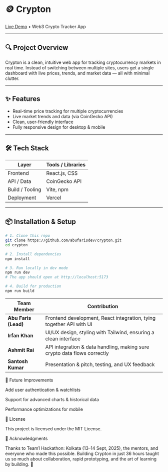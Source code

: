 # 🪙 Crypton

[Live Demo](https://crypton-wheat.vercel.app) • Web3 Crypto Tracker App

---

## 🔍 Project Overview

Crypton is a clean, intuitive web app for tracking cryptocurrency markets in real time. Instead of switching between multiple sites, users get a single dashboard with live prices, trends, and market data — all with minimal clutter.

---

## ✨ Features

- Real-time price tracking for multiple cryptocurrencies  
- Live market trends and data (via CoinGecko API)  
- Clean, user-friendly interface  
- Fully responsive design for desktop & mobile  

---

## 🛠️ Tech Stack

| Layer | Tools / Libraries |
|-------|-------------------|
| Frontend | React.js, CSS |
| API / Data | CoinGecko API |
| Build / Tooling | Vite, npm |
| Deployment | Vercel |

---


## 📦 Installation & Setup

```bash
# 1. Clone this repo
git clone https://github.com/abufarisdev/crypton.git
cd crypton

# 2. Install dependencies
npm install

# 3. Run locally in dev mode
npm run dev
# The app should open at http://localhost:5173

# 4. Build for production
npm run build
```


| Team Member              | Contribution                                                             |
| -------------------------|--------------------------------------------------------------------------|
| **Abu Faris (Lead)**     | Frontend development, React integration, tying together API with UI      |
| **Irfan Khan**           | UI/UX design, styling with Tailwind, ensuring a clean interface          |
| **Ashmit Rai**           | API integration & data handling, making sure crypto data flows correctly |
| **Santosh Kumar**        | Presentation & pitch, testing, and UX feedback                           |

🔮 Future Improvements

Add user authentication & watchlists

Support for advanced charts & historical data

Performance optimizations for mobile


📄 License

This project is licensed under the MIT License.

🙏 Acknowledgments

Thanks to Team1 Hackathon: Kolkata (13–14 Sept, 2025), the mentors, and everyone who made this possible. Building Crypton in just 36 hours taught us so much about collaboration, rapid prototyping, and the art of learning by building. 🚀
